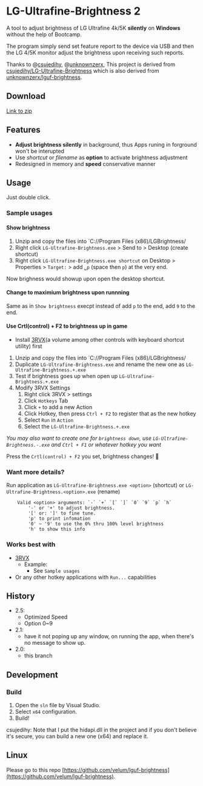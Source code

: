 # LG-Ultrafine-Brightness 2

A tool to adjust brightness of LG Ultrafine 4k/5K **silently** on **Windows** without the help of Bootcamp.

The program simply send set feature report to the device via USB and then the LG 4/5K monitor adjust the brightness upon receiving such reports.

Thanks to @[csujedihy](https://github.com/csujedihy/), @[unknownzerx](https://github.com/unknownzerx/),
This project is derived from [csujedihy/LG-Ultrafine-Brightness](https://github.com/csujedihy/LG-Ultrafine-Brightness) which is also derived from [unknownzerx/lguf-brightness](https://github.com/unknownzerx/lguf-brightness).

## Download
[Link to zip](https://github.com/Willian-Zhang/LG-Ultrafine-Brightness-2/releases/download/v2.5.1/brightness-2-5-1.zip)

## Features
- **Adjust brightness silently** in background, thus Apps runing in forground won't be interupted
- Use _shortcut_ or _filename_ as **option** to activate brightness adjustment
- Redesigned in memory and **speed** conservative manner

## Usage
Just double click.

### Sample usages
#### Show brightness
1. Unzip and copy the files into `C://Program Files (x86)/LGBrightness/
1. Right click `LG-Ultrafine-Brightness.exe` > Send to > Desktop (create shortcut)
1. Right click `LG-Ultrafine-Brightness.exe shortcut` on Desktop > Properties > `Target:` > add `␣p` (space then `p`) at the very end.

Now brighness would showup upon open the desktop shortcut.

#### Change to maximium brightness upon runnning
Same as in `Show brightness` execpt instead of add `p` to the end, add `9` to the end.

#### Use Crtl(control) + F2 to brightness up in game
- Install [3RVX](https://3rvx.com/)(a volume among other controls with keyboard shortcut utility) first
1. Unzip and copy the files into `C://Program Files (x86)/LGBrightness/
1. Duplicate `LG-Ultrafine-Brightness.exe` and rename the new one as `LG-Ultrafine-Brightness.+.exe`
1. Test if brightness goes up when open up `LG-Ultrafine-Brightness.+.exe`
1. Modify 3RVX Settings
	1. Right click 3RVX > settings
	1. Click `Hotkeys` Tab
	1. Click `+` to add a new Action
	1. Click Hotkey, then press `Ctrl + F2` to register that as the new hotkey
	1. Select `Run` in `Action`
	1. Select the `LG-Ultrafine-Brightness.+.exe` 
	
_You may also want to create one for `brightness down`, use `LG-Ultrafine-Brightness.-.exe` and `Ctrl + F1` or whatever hotkey you want_

Press the `Crtl(control) + F2` you set, brightness changes! 🎉
 
### Want more details?
Run application as `LG-Ultrafine-Brightness.exe <option>` (shortcut) or `LG-Ultrafine-Brightness.<option>.exe` (rename)
```
	Valid <option> arguments: `-` `+` `[` `]` `0` `9` `p` `h`
		'-' or '+' to adjust brightness.
		'[' or: ']' to fine tune.
		'p' to print infomation
		'0' ~ '9' to use the 0% thru 100% level brightness
		'h' to show this info
```

### Works best with
- [3RVX](https://3rvx.com/)
    - Example: 
        - See `Sample usages`
- Or any other hotkey applications with `Run...` capabilities


## History 
- 2.5:
	- Optimized Speed
	- Option 0~9
- 2.1:
    - have it not poping up any window, on running the app, when there's no message to show up.
- 2.0:
    - this branch

## Development
### Build

1. Open the `sln` file by Visual Studio.
2. Select `x64` configuration.
3. Build!

csujedihy: Note that I put the hidapi.dll in the project and if you don't believe it's secure, you can build a new one (x64) and replace it.

## Linux
Please go to this repo [https://github.com/velum/lguf-brightness](https://github.com/velum/lguf-brightness).
